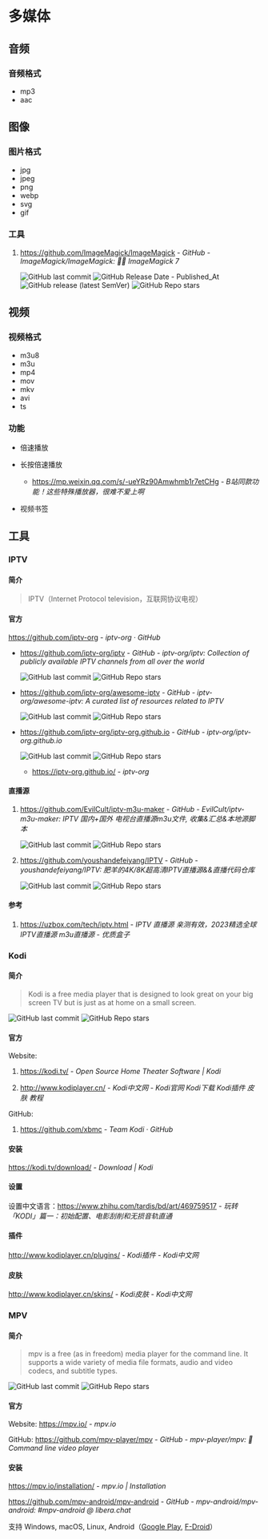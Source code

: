 # 多媒体

## 音频

### 音频格式

- mp3
- aac

## 图像

### 图片格式

- jpg
- jpeg
- png
- webp
- svg
- gif

### 工具

1. https://github.com/ImageMagick/ImageMagick - *GitHub - ImageMagick/ImageMagick: 🧙‍♂️ ImageMagick 7*

    ![GitHub last commit](https://badgen.net/github/last-commit/ImageMagick/ImageMagick?icon=github&color=blue)
    ![GitHub Release Date - Published_At](https://img.shields.io/github/release-date/ImageMagick/ImageMagick?display_date=published_at&logo=github)
    ![GitHub release (latest SemVer)](https://img.shields.io/github/v/release/ImageMagick/ImageMagick?logo=github)
    ![GitHub Repo stars](https://img.shields.io/github/stars/ImageMagick/ImageMagick?style=social)

## 视频

### 视频格式

- m3u8
- m3u
- mp4
- mov
- mkv
- avi
- ts

### 功能

- 倍速播放
- 长按倍速播放

    - https://mp.weixin.qq.com/s/-ueYRz90Amwhmb1r7etCHg - *B站同款功能！这些特殊播放器，很难不爱上啊*
- 视频书签


## 工具

### IPTV

#### 简介

> IPTV（Internet Protocol television，互联网协议电视）

#### 官方

https://github.com/iptv-org - *iptv-org · GitHub*

- https://github.com/iptv-org/iptv - *GitHub - iptv-org/iptv: Collection of publicly available IPTV channels from all over the world*

    ![GitHub last commit](https://badgen.net/github/last-commit/iptv-org/iptv?icon=github&color=blue)
    ![GitHub Repo stars](https://img.shields.io/github/stars/iptv-org/iptv?style=social)

- https://github.com/iptv-org/awesome-iptv - *GitHub - iptv-org/awesome-iptv: A curated list of resources related to IPTV*

    ![GitHub last commit](https://badgen.net/github/last-commit/iptv-org/awesome-iptv?icon=github&color=blue)
    ![GitHub Repo stars](https://img.shields.io/github/stars/iptv-org/awesome-iptv?style=social)

- https://github.com/iptv-org/iptv-org.github.io - *GitHub - iptv-org/iptv-org.github.io*

    ![GitHub last commit](https://badgen.net/github/last-commit/iptv-org/iptv-org.github.io?icon=github&color=blue)
    ![GitHub Repo stars](https://img.shields.io/github/stars/iptv-org/iptv-org.github.io?style=social)

    - https://iptv-org.github.io/ - *iptv-org*

#### 直播源

1. https://github.com/EvilCult/iptv-m3u-maker - *GitHub - EvilCult/iptv-m3u-maker: IPTV 国内+国外 电视台直播源m3u文件, 收集&汇总&本地源脚本*

    ![GitHub last commit](https://badgen.net/github/last-commit/EvilCult/iptv-m3u-maker?icon=github&color=blue)
    ![GitHub Repo stars](https://img.shields.io/github/stars/EvilCult/iptv-m3u-maker?style=social)

2. https://github.com/youshandefeiyang/IPTV - *GitHub - youshandefeiyang/IPTV: 肥羊的4K/8K超高清IPTV直播源&&直播代码仓库*

    ![GitHub last commit](https://badgen.net/github/last-commit/youshandefeiyang/IPTV?icon=github&color=blue)
    ![GitHub Repo stars](https://img.shields.io/github/stars/youshandefeiyang/IPTV?style=social)

#### 参考

1. https://uzbox.com/tech/iptv.html - *IPTV 直播源 亲测有效，2023精选全球 IPTV直播源 m3u直播源 - 优质盒子*

### Kodi

#### 简介

> Kodi is a free media player that is designed to look great on your big screen TV but is just as at home on a small screen.

![GitHub last commit](https://badgen.net/github/last-commit/xbmc/xbmc?icon=github&color=blue)
![GitHub Repo stars](https://img.shields.io/github/stars/xbmc/xbmc?style=social)

#### 官方

Website: 

1. https://kodi.tv/ - *Open Source Home Theater Software | Kodi*

2. http://www.kodiplayer.cn/ - *Kodi中文网 - Kodi官网 Kodi下载 Kodi插件 皮肤 教程*

GitHub: 

1. https://github.com/xbmc - *Team Kodi · GitHub*


#### 安装

https://kodi.tv/download/ - *Download | Kodi*


#### 设置

设置中文语言：https://www.zhihu.com/tardis/bd/art/469759517 - *玩转「KODI」篇一：初始配置、电影刮削和无损音轨直通*


#### 插件

http://www.kodiplayer.cn/plugins/ - *Kodi插件 - Kodi中文网*


#### 皮肤

http://www.kodiplayer.cn/skins/ - *Kodi皮肤 - Kodi中文网*


### MPV

#### 简介

> mpv is a free (as in freedom) media player for the command line. It supports a wide variety of media file formats, audio and video codecs, and subtitle types.

![GitHub last commit](https://badgen.net/github/last-commit/mpv-player/mpv?icon=github&color=blue)
![GitHub Repo stars](https://img.shields.io/github/stars/mpv-player/mpv?style=social)


#### 官方

Website: https://mpv.io/ - *mpv.io*

GitHub: https://github.com/mpv-player/mpv - *GitHub - mpv-player/mpv: 🎥 Command line video player*


#### 安装

https://mpv.io/installation/ - *mpv.io | Installation*

https://github.com/mpv-android/mpv-android - *GitHub - mpv-android/mpv-android: #mpv-android @ libera.chat*


支持 Windows, macOS, Linux, Android（[Google Play](https://play.google.com/store/apps/details?id=is.xyz.mpv), [F-Droid]()）
